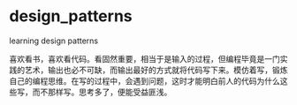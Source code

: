 # design_patterns
learning design patterns

喜欢看书，喜欢看代码。看固然重要，相当于是输入的过程，但编程毕竟是一门实践的艺术，输出也必不可缺，而输出最好的方式就将代码写下来。模仿着写，锻炼自己的编程思维。在写的过程中，会遇到问题，这时才能明白前人的代码为什么这些写，而不那样写。思考多了，便能受益匪浅。
